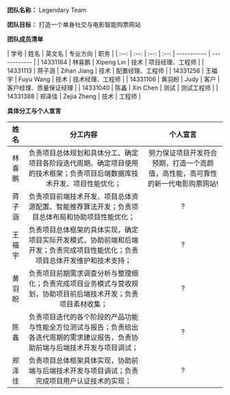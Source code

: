 **团队名称：** Legendary Team

**团队目标：** 打造一个单身社交与电影智能购票网站

**团队成员清单**

| 学号 | 姓名 | 英文名 | 专业方向 | 职务 |
| :--: | :--: | :--: | :--: | ----------- | ------------ |
| 14331164 | 林喜鹏 | Xipeng Lin | 技术 | 项目经理、工程师 | 
| 14331113 | 蒋子涵 | Zihan Jiang | 技术 | 配置经理、工程师 | 
| 14331256 | 王福宇 | Fuyu Wang | 技术 | 技术经理、工程师 | 
| 14331106 | 黄羽盼 | Judy | 客户 | 客户经理、质量保证经理 | 
| 14331040 | 陈鑫 | Xin Chen | 测试 | 测试工程师 | 
| 14331388 | 郑泽佳 | Zejia Zheng | 技术 | 工程师 |

**具体分工与个人宣言**

| 姓名 | 分工内容 | 个人宣言 |
| :--: | :--: | :--: |
| 林喜鹏 | 负责项目总体规划和具体分工、确定项目各阶段迭代周期、确定项目使用的技术框架；负责项目后端数据库技术开发、项目性能优化； | 努力保证项目开发符合预期，打造一个高颜值，高性能，高可靠性的新一代电影购票网站! |
| 蒋子涵 | 负责项目前端技术开发、项目总体资源配置、智能推荐算法开发；负责项目总体布局和协助项目性能优化； | ? |
| 王福宇 | 负责项目总体框架的具体实现，确定项目实际开发模式，协助前端和后端开发；负责完成项目性能优化；负责项目总体开发维护和技术支持； | ? |
| 黄羽盼 | 负责项目前期需求调查分析与整理细化；负责完成项目业务模式与营收规划，协助项目前后端技术开发；负责项目素材收集； | ? |
| 陈鑫 | 负责项目迭代的各个阶段的产品功能与性能全方位测试与报告；负责给出各迭代周期的需求建议报告，负责协助前端与后端技术开发与项目调试； | ? |
| 郑泽佳 | 负责项目总体框架具体实现，协助前端与后端技术开发与项目调试；负责完成项目用户认证技术的实现；| ? |
